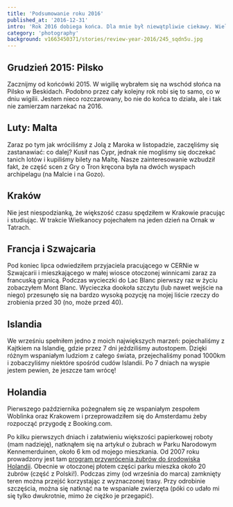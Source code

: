 ```yaml
---
title: 'Podsumowanie roku 2016'
published_at: '2016-12-31'
intro: 'Rok 2016 dobiega końca. Dla mnie był niewątpliwie ciekawy. Wiele zmian, kilka spełnionych marzeń i nowe wyzwania. Zapraszam do obejrzenia krótkiego podsumowania mojego fotograficznego roku.'
category: 'photography'
background: v1663450371/stories/review-year-2016/245_sqdn5u.jpg
---
```


## Grudzień 2015: Pilsko

Zacznijmy od końcówki 2015. W wigilię wybrałem się na wschód słońca na Pilsko w Beskidach. Podobno przez cały kolejny rok robi się to samo, co w dniu wigilii. Jestem nieco rozczarowany, bo nie do końca to działa, ale i tak nie zamierzam narzekać na 2016.

<photo-lazy src="https://res.cloudinary.com/lukaszrados/image/upload/v1663450370/stories/review-year-2016/227_op58hs.jpg" padding-bottom="66.666"></photo-lazy>

<photo-lazy src="https://res.cloudinary.com/lukaszrados/image/upload/v1663450370/stories/review-year-2016/228_qdmtuk.jpg" padding-bottom="66.666"></photo-lazy>

<photo-lazy src="https://res.cloudinary.com/lukaszrados/image/upload/v1663450370/stories/review-year-2016/229_adluxe.jpg" padding-bottom="66.666"></photo-lazy>

## Luty: Malta

Zaraz po tym jak wróciliśmy z Jolą z Maroka w listopadzie, zaczęliśmy się zastanawiać: co dalej? Kusił nas Cypr, jednak nie mogliśmy się doczekać tanich lotów i kupiliśmy bilety na Maltę. Nasze zainteresowanie wzbudził fakt, że część scen z Gry o Tron kręcona była na dwóch wyspach archipelagu (na Malcie i na Gozo).

<photo-lazy src="https://res.cloudinary.com/lukaszrados/image/upload/v1663450370/stories/review-year-2016/232_ua2qkv.jpg" padding-bottom="66.666"></photo-lazy>

<two-columns>
  <photo-lazy src="https://res.cloudinary.com/lukaszrados/image/upload/v1663450370/stories/review-year-2016/233_s2ts3d.jpg" padding-bottom="150"></photo-lazy>

  <photo-lazy src="https://res.cloudinary.com/lukaszrados/image/upload/v1663450371/stories/review-year-2016/235_qk0fvo.jpg" padding-bottom="150"></photo-lazy>
</two-columns>

<photo-lazy src="https://res.cloudinary.com/lukaszrados/image/upload/v1663450370/stories/review-year-2016/236_twziti.jpg" padding-bottom="66.666"></photo-lazy>

<photo-lazy src="https://res.cloudinary.com/lukaszrados/image/upload/v1663450371/stories/review-year-2016/237_ftsyh2.jpg" padding-bottom="66.666"></photo-lazy>

## Kraków

Nie jest niespodzianką, że większość czasu spędziłem w Krakowie pracując i studiując. W trakcie Wielkanocy pojechałem na jeden dzień na Ornak w Tatrach.

<photo-lazy src="https://res.cloudinary.com/lukaszrados/image/upload/v1663450371/stories/review-year-2016/240_zokr8m.jpg" padding-bottom="66.666"></photo-lazy>

<photo-lazy src="https://res.cloudinary.com/lukaszrados/image/upload/v1663450371/stories/review-year-2016/241_mwx4o5.jpg" padding-bottom="66.666"></photo-lazy>

<photo-lazy src="https://res.cloudinary.com/lukaszrados/image/upload/v1663450371/stories/review-year-2016/242_pwtpz9.jpg" padding-bottom="66.666"></photo-lazy>

## Francja i Szwajcaria

Pod koniec lipca odwiedziłem przyjaciela pracującego w CERNie w Szwajcarii i mieszkającego w małej wiosce otoczonej winnicami zaraz za francuską granicą. Podczas wycieczki do Lac Blanc pierwszy raz w życiu zobaczyłem Mont Blanc. Wycieczka dookoła szczytu (lub nawet wejście na niego) przesunęło się na bardzo wysoką pozycję na mojej liście rzeczy do zrobienia przed 30 (no, może przed 40).

<photo-lazy src="https://res.cloudinary.com/lukaszrados/image/upload/v1663450371/stories/review-year-2016/245_sqdn5u.jpg" padding-bottom="66.666"></photo-lazy>

<photo-lazy src="https://res.cloudinary.com/lukaszrados/image/upload/v1663450371/stories/review-year-2016/246_lh0rib.jpg" padding-bottom="66.666"></photo-lazy>

<photo-lazy src="https://res.cloudinary.com/lukaszrados/image/upload/v1663450371/stories/review-year-2016/247_o82uzq.jpg" padding-bottom="66.666"></photo-lazy>

## Islandia

We wrześniu spełniłem jedno z moich największych marzeń: pojechaliśmy z Kajtkiem na Islandię, gdzie przez 7 dni jeździliśmy autostopem. Dzięki różnym wspaniałym ludziom z całego świata, przejechaliśmy ponad 1000km i zobaczyliśmy niektóre spośród cudów Islandii. Po 7 dniach na wyspie jestem pewien, że jeszcze tam wrócę!

<photo-lazy src="https://res.cloudinary.com/lukaszrados/image/upload/v1663450371/stories/review-year-2016/251_ck7lbd.jpg" padding-bottom="66.666"></photo-lazy>

<photo-lazy src="https://res.cloudinary.com/lukaszrados/image/upload/v1663450372/stories/review-year-2016/252_hmwshp.jpg" padding-bottom="66.666"></photo-lazy>

<photo-lazy src="https://res.cloudinary.com/lukaszrados/image/upload/v1663450371/stories/review-year-2016/253_yvoxwl.jpg" padding-bottom="66.666"></photo-lazy>

## Holandia

Pierwszego października pożegnałem się ze wspaniałym zespołem Woblinka oraz Krakowem i przeprowadziłem się do Amsterdamu żeby rozpocząć przygodę z Booking.com.

<photo-lazy src="https://res.cloudinary.com/lukaszrados/image/upload/v1663450372/stories/review-year-2016/256_b0zjoj.jpg" padding-bottom="66.666"></photo-lazy>

<photo-lazy src="https://res.cloudinary.com/lukaszrados/image/upload/v1663450372/stories/review-year-2016/257_arxoio.jpg" padding-bottom="66.666"></photo-lazy>

<photo-lazy src="https://res.cloudinary.com/lukaszrados/image/upload/v1663450372/stories/review-year-2016/258_rclio7.jpg" padding-bottom="66.666"></photo-lazy>

Po kilku pierwszych dniach i załatwieniu większości papierkowej roboty (mam nadzieję), natknąłem się na artykuł o żubrach w Parku Narodowym Kennemerduinen, około 6 km od mojego mieszkania. Od 2007 roku prowadzony jest tam [program przywrócenia żubrów do środowiska Holandii](https://www.wisenten.nl/nl). Obecnie w otoczonej płotem części parku mieszka około 20 żubrów (część z Polski!). Podczas zimy (od września do marca) zamknięty teren można przejść korzystając z wyznaczonej trasy. Przy odrobinie szczęścia, można się natknąć na te wspaniałe zwierzęta (póki co udało mi się tylko dwukrotnie, mimo że ciężko je przegapić).

<photo-lazy src="https://res.cloudinary.com/lukaszrados/image/upload/v1663450372/stories/review-year-2016/260_joqcnu.jpg" padding-bottom="66.666"></photo-lazy>

<photo-lazy src="https://res.cloudinary.com/lukaszrados/image/upload/v1663450372/stories/review-year-2016/261_pvdgo5.jpg" padding-bottom="66.666"></photo-lazy>

<photo-lazy src="https://res.cloudinary.com/lukaszrados/image/upload/v1663450372/stories/review-year-2016/262_ymwyfe.jpg" padding-bottom="66.666"></photo-lazy>

<photo-lazy src="https://res.cloudinary.com/lukaszrados/image/upload/v1663450372/stories/review-year-2016/263_n0v45v.jpg" padding-bottom="66.666"></photo-lazy>
